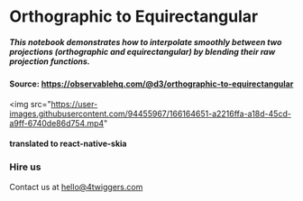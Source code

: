 # Orthographic to Equirectangular

##### This notebook demonstrates how to interpolate smoothly between two projections (orthographic and equirectangular) by blending their raw projection functions.

#### Source: https://observablehq.com/@d3/orthographic-to-equirectangular

<p align="center">

<img src="https://user-images.githubusercontent.com/94455967/166164651-a2216ffa-a18d-45cd-a9ff-6740de86d754.mp4"

</p>

#### translated to react-native-skia

### Hire us

Contact us at hello@4twiggers.com
